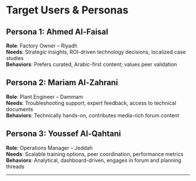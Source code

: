 # Target Users & Personas

## Persona 1: Ahmed Al-Faisal 
**Role**: Factory Owner – Riyadh  
**Needs**: Strategic insights, ROI-driven technology decisions, localized case studies  
**Behaviors**: Prefers curated, Arabic-first content; values peer validation

## Persona 2: Mariam Al-Zahrani 
**Role**: Plant Engineer – Dammam  
**Needs**: Troubleshooting support, expert feedback, access to technical documents  
**Behaviors**: Technically hands-on, contributes media-rich forum content

## Persona 3: Youssef Al-Qahtani 
**Role**: Operations Manager – Jeddah  
**Needs**: Scalable training options, peer coordination, performance metrics  
**Behaviors**: Analytical, dashboard-driven, engages in forum and planning threads

---